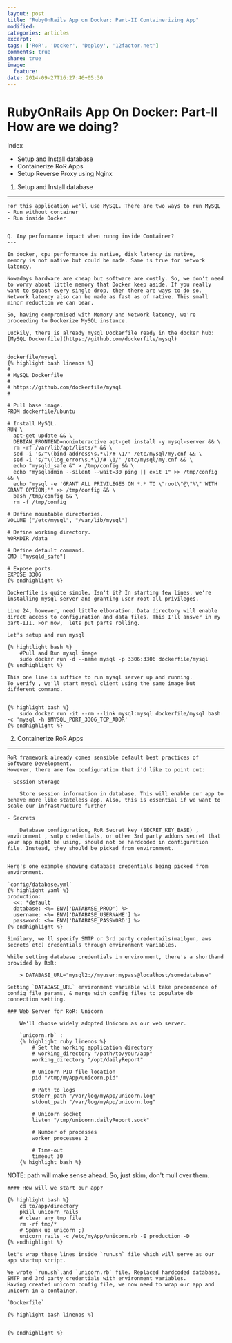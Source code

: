 ```yaml
---
layout: post
title: "RubyOnRails App on Docker: Part-II Containerizing App"
modified:
categories: articles
excerpt:
tags: ['RoR', 'Docker', 'Deploy', '12factor.net']
comments: true
share: true
image:
  feature:
date: 2014-09-27T16:27:46+05:30
---
```


RubyOnRails App On Docker: Part-II How are we doing?
===============

Index

- Setup and Install database
- Containerize RoR Apps
- Setup Reverse Proxy using Nginx



1. Setup and Install database
-------------------------

	For this application we'll use MySQL. There are two ways to run MySQL
	- Run without container
	- Run inside Docker


	Q. Any performance impact when runng inside Container?
	---

	In docker, cpu performance is native, disk latency is native,
	memory is not native but could be made. Same is true for network latency.

	Nowadays hardware are cheap but software are costly. So, we don't need to worry about little memory that Docker keep aside. If you really want to squash every single drop, then there are ways to do so. Network latency also can be made as fast as of native. This small minor reduction we can bear.

	So, having compromised with Memory and Network latency, we're proceeding to Dockerize MySQL instance.

	Luckily, there is already mysql Dockerfile ready in the docker hub: [MySQL Dockerfile](https://github.com/dockerfile/mysql) 


	dockerfile/mysql 
	{% highlight bash linenos %}
	#
	# MySQL Dockerfile
	#
	# https://github.com/dockerfile/mysql
	#

	# Pull base image.
	FROM dockerfile/ubuntu

	# Install MySQL.
	RUN \
	  apt-get update && \
	  DEBIAN_FRONTEND=noninteractive apt-get install -y mysql-server && \
	  rm -rf /var/lib/apt/lists/* && \
	  sed -i 's/^\(bind-address\s.*\)/# \1/' /etc/mysql/my.cnf && \
	  sed -i 's/^\(log_error\s.*\)/# \1/' /etc/mysql/my.cnf && \
	  echo "mysqld_safe &" > /tmp/config && \
	  echo "mysqladmin --silent --wait=30 ping || exit 1" >> /tmp/config && \
	  echo "mysql -e 'GRANT ALL PRIVILEGES ON *.* TO \"root\"@\"%\" WITH GRANT OPTION;'" >> /tmp/config && \
	  bash /tmp/config && \
	  rm -f /tmp/config

	# Define mountable directories.
	VOLUME ["/etc/mysql", "/var/lib/mysql"]

	# Define working directory.
	WORKDIR /data

	# Define default command.
	CMD ["mysqld_safe"]

	# Expose ports.
	EXPOSE 3306
	{% endhighlight %}

	Dockerfile is quite simple. Isn't it? In starting few lines, we're installing mysql server and granting user root all privileges.

	Line 24, however, need little elboration. Data directory will enable direct access to configuration and data files. This I'll answer in my part-III. For now,  lets put parts rolling.

	Let's setup and run mysql

	{% hightlight bash %}
		#Pull and Run mysql image
		sudo docker run -d --name mysql -p 3306:3306 dockerfile/mysql
	{% endhighlight %}

	This one line is suffice to run mysql server up and running.
	To verify , we'll start mysql client using the same image but different command.


	{% highlight bash %}
		sudo docker run -it --rm --link mysql:mysql dockerfile/mysql bash -c 'mysql -h $MYSQL_PORT_3306_TCP_ADDR'
	{% endhighlight %}


2. Containerize RoR Apps
-------------------------

 	RoR framework already comes sensible default best practices of Software Development.
 	However, there are few configuration that i'd like to point out:

 	- Session Storage

 		Store session information in database. This will enable our app to behave more like stateless app. Also, this is essential if we want to scale our infrastructure further 

 	- Secrets

 		Database configuration, RoR Secret key (SECRET_KEY_BASE) , environment , smtp credentials, or other 3rd party addons secret that your app might be using, should not be hardcoded in configuration file. Instead, they should be picked from environment.


 	Here's one example showing database credentials being picked from environment.
	
	`config/database.yml`
 	{% highlight yaml %}
	production:
	  <<: *default
	  database: <%= ENV['DATABASE_PROD'] %>
	  username: <%= ENV['DATABASE_USERNAME'] %>
	  password: <%= ENV['DATABASE_PASSWORD'] %>
 	{% endhighlight %}

 	Similary, we'll specify SMTP or 3rd party credentails(mailgun, aws secrets etc) credentials through environment variables.

 	While setting database credentials in environment, there's a shorthand provided by RoR:

 		> DATABASE_URL="mysql2://myuser:mypass@localhost/somedatabase"

 	Setting `DATABASE_URL` environment variable will take precendence of config file params, & merge with config files to populate db connection setting. 

 	### Web Server for RoR: Unicorn

 		We'll choose widely adopted Unicorn as our web server.

 		`unicorn.rb` :
 		{% highlight ruby linenos %}
			# Set the working application directory
			# working_directory "/path/to/your/app"
			working_directory "/opt/dailyReport"

			# Unicorn PID file location
			pid "/tmp/myApp/unicorn.pid"

			# Path to logs
			stderr_path "/var/log/myApp/unicorn.log"
			stdout_path "/var/log/myApp/unicorn.log"

			# Unicorn socket
			listen "/tmp/unicorn.dailyReport.sock"

			# Number of processes
			worker_processes 2

			# Time-out
			timeout 30
 		{% highlight bash %}

NOTE: path will make sense ahead. So, just skim, don't mull over them.

	#### How will we start our app?

	{% highlight bash %}
		cd to/app/directory
		pkill unicorn_rails
		# clear any tmp file
		rm -rf tmp/*
		# Spank up unicorn ;)
		unicorn_rails -c /etc/myApp/unicorn.rb -E production -D
	{% endhighlight %}

	let's wrap these lines inside `run.sh` file which will serve as our app startup script.

	We wrote `run.sh`,and `unicorn.rb` file. Replaced hardcoded database, SMTP and 3rd party credentials with environment variables.
	Having created unicorn config file, we now need to wrap our app and unicorn in a container.
	
	`Dockerfile`

	{% highlight bash linenos %}


	{% endhighlight %}



